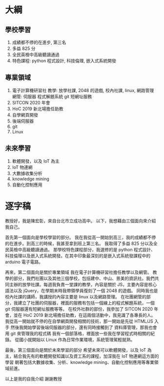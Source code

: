# 大綱
## 學校學習
1. 成績都不停的在進步, 第三名
2. 多益 825 分
3. 全民英檢中高級聽讀通過
4. 特色課程: python 程式設計, 科技倫理, 嵌入式系統開發

## 專業領域
1. 電子計算機研習社
	教學: 放學社課, 2048 的遊戲, 校內社課, linux, 網路管理
	網管: 伺服器 程式解題系統 git 短網址服務
2. SITCON 2020 年會
3. HoC 2019 新北場擔任助教
4. 自學網頁開發
5. 後端伺服器
6. git
7. Linux

## 未來學習
1. 軟體開發，以及 IoT 為主
2. IoT 物連網
3. 大數據收集分析
4. knowledge mining
5. 自動化控制應用

# 逐字稿
教授好，我是陳宏彰，來自台北市立成功高中。
以下，我想藉由三個面向來介紹我自己。

首先第一個面向是學校學習的部分。
我在我從高一開始到高三，我的成績都不停的在進步。到高三的時候，我甚至拿到班上第三名。
我取得了多益 825 分以及全民英檢中高級聽讀通過。
那學校特色課程部分，我選修的是 python 程式設計、科技倫理以及嵌入式系統開發。在其中印象最深刻的是嵌入式系統發課程中的 arduino 電子電路。

再來，第二個面向是關於專業領域
我在電子計算機研習社擔任教學以及網管。
教學的部分，我們社團以及其他三個學校，包括建中、中山、景美的資訊社。我們共同主辦的放學社課。每週我負責一堂課的教學，內容是關於 JS，主要內容是核心語法以及 jQuery，在學期末時我帶領學員復刻了一個 2048 的遊戲。
同時我也是校內社課的講師，我講授的內容主要是 linux 以及網路管理。
在社團網管的部分，我建立了社團的伺服器，裡面的服務有包括一個線上的程式解題系統，一個 git 伺服器還有短網址服務等等。
在校外社群的部份，我參加了 SITCON 2020 年會，並在 HoC 2019 新北場擔任助教，在這兩個活動中，我見識了各專長的人。
我從高一開始就不停的在自學網頁開發相關的技術，那一開始是先從 HTML/JS 入手
然後我開始學習後端伺服器的部分，還有同時接觸到了
資料庫管理，那我也會用 git 來管理我的程式碼
我有一個部落格，裡面放一些我在學習程式時相關的紀錄。
從國小就開始以 Linux 作為日常作業環境，系統管理駕輕就熟。

最後，第三個面向是關於未來學習的部分
希望未來可以軟體開發，以及 IoT 為主，結合我先有的軟體開發知識以及資工系的課程，加深我在 IoT 物連網這方面的學習
朝著包括大數據收集、分析、knowledge mining、自動化控制應用等專業領域前進。

以上是我的自我介紹
謝謝教授
